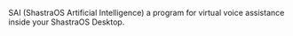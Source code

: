 
SAI (ShastraOS Artificial Intelligence) a program for virtual voice assistance inside your ShastraOS Desktop.
